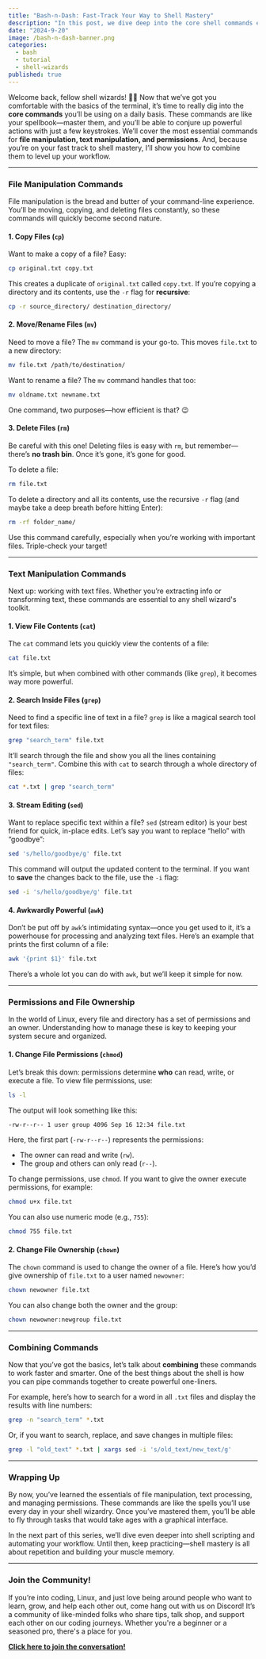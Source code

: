 ```yaml
---
title: "Bash-n-Dash: Fast-Track Your Way to Shell Mastery"
description: "In this post, we dive deep into the core shell commands every aspiring shell wizard should know. From file manipulation to text processing, and managing file permissions, these commands are the foundation of mastering the command line. Let’s level up your shell skills with practical examples and powerful one-liners!"
date: "2024-9-20"
image: /bash-n-dash-banner.png
categories:
  - bash
  - tutorial
  - shell-wizards
published: true
---
```


Welcome back, fellow shell wizards! 🧙‍♂️ Now that we’ve got you comfortable with the basics of the terminal, it’s time to really dig into the **core commands** you’ll be using on a daily basis. These commands are like your spellbook—master them, and you’ll be able to conjure up powerful actions with just a few keystrokes. We’ll cover the most essential commands for **file manipulation, text manipulation, and permissions**. And, because you’re on your fast track to shell mastery, I’ll show you how to combine them to level up your workflow.

---

### **File Manipulation Commands**

File manipulation is the bread and butter of your command-line experience. You’ll be moving, copying, and deleting files constantly, so these commands will quickly become second nature.

#### **1. Copy Files (`cp`)**

Want to make a copy of a file? Easy:

```bash
cp original.txt copy.txt
```

This creates a duplicate of `original.txt` called `copy.txt`. If you’re copying a directory and its contents, use the `-r` flag for **recursive**:

```bash
cp -r source_directory/ destination_directory/
```

#### **2. Move/Rename Files (`mv`)**

Need to move a file? The `mv` command is your go-to. This moves `file.txt` to a new directory:

```bash
mv file.txt /path/to/destination/
```

Want to rename a file? The `mv` command handles that too:

```bash
mv oldname.txt newname.txt
```

One command, two purposes—how efficient is that? 😉

#### **3. Delete Files (`rm`)**

Be careful with this one! Deleting files is easy with `rm`, but remember—there’s **no trash bin**. Once it’s gone, it’s gone for good.

To delete a file:

```bash
rm file.txt
```

To delete a directory and all its contents, use the recursive `-r` flag (and maybe take a deep breath before hitting Enter):

```bash
rm -rf folder_name/
```

Use this command carefully, especially when you’re working with important files. Triple-check your target!

---

### **Text Manipulation Commands**

Next up: working with text files. Whether you’re extracting info or transforming text, these commands are essential to any shell wizard's toolkit.

#### **1. View File Contents (`cat`)**

The `cat` command lets you quickly view the contents of a file:

```bash
cat file.txt
```

It’s simple, but when combined with other commands (like `grep`), it becomes way more powerful.

#### **2. Search Inside Files (`grep`)**

Need to find a specific line of text in a file? `grep` is like a magical search tool for text files:

```bash
grep "search_term" file.txt
```

It’ll search through the file and show you all the lines containing `"search_term"`. Combine this with `cat` to search through a whole directory of files:

```bash
cat *.txt | grep "search_term"
```

#### **3. Stream Editing (`sed`)**

Want to replace specific text within a file? `sed` (stream editor) is your best friend for quick, in-place edits. Let’s say you want to replace “hello” with “goodbye”:

```bash
sed 's/hello/goodbye/g' file.txt
```

This command will output the updated content to the terminal. If you want to **save** the changes back to the file, use the `-i` flag:

```bash
sed -i 's/hello/goodbye/g' file.txt
```

#### **4. Awkwardly Powerful (`awk`)**

Don’t be put off by `awk`’s intimidating syntax—once you get used to it, it’s a powerhouse for processing and analyzing text files. Here’s an example that prints the first column of a file:

```bash
awk '{print $1}' file.txt
```

There’s a whole lot you can do with `awk`, but we’ll keep it simple for now.

---

### **Permissions and File Ownership**

In the world of Linux, every file and directory has a set of permissions and an owner. Understanding how to manage these is key to keeping your system secure and organized.

#### **1. Change File Permissions (`chmod`)**

Let’s break this down: permissions determine **who** can read, write, or execute a file. To view file permissions, use:

```bash
ls -l
```

The output will look something like this:

```bash
-rw-r--r-- 1 user group 4096 Sep 16 12:34 file.txt
```

Here, the first part (`-rw-r--r--`) represents the permissions:

- The owner can read and write (`rw`).
- The group and others can only read (`r--`).

To change permissions, use `chmod`. If you want to give the owner execute permissions, for example:

```bash
chmod u+x file.txt
```

You can also use numeric mode (e.g., `755`):

```bash
chmod 755 file.txt
```

#### **2. Change File Ownership (`chown`)**

The `chown` command is used to change the owner of a file. Here’s how you’d give ownership of `file.txt` to a user named `newowner`:

```bash
chown newowner file.txt
```

You can also change both the owner and the group:

```bash
chown newowner:newgroup file.txt
```

---

### **Combining Commands**

Now that you’ve got the basics, let’s talk about **combining** these commands to work faster and smarter. One of the best things about the shell is how you can pipe commands together to create powerful one-liners.

For example, here’s how to search for a word in all `.txt` files and display the results with line numbers:

```bash
grep -n "search_term" *.txt
```

Or, if you want to search, replace, and save changes in multiple files:

```bash
grep -l "old_text" *.txt | xargs sed -i 's/old_text/new_text/g'
```

---

### **Wrapping Up**

By now, you’ve learned the essentials of file manipulation, text processing, and managing permissions. These commands are like the spells you’ll use every day in your shell wizardry. Once you’ve mastered them, you’ll be able to fly through tasks that would take ages with a graphical interface.

In the next part of this series, we’ll dive even deeper into shell scripting and automating your workflow. Until then, keep practicing—shell mastery is all about repetition and building your muscle memory.

---

### **Join the Community!**

If you’re into coding, Linux, and just love being around people who want to learn, grow, and help each other out, come hang out with us on Discord! It’s a community of like-minded folks who share tips, talk shop, and support each other on our coding journeys. Whether you're a beginner or a seasoned pro, there's a place for you.

**[Click here to join the conversation!](https://discord.gg/4PCy4Bz)**
